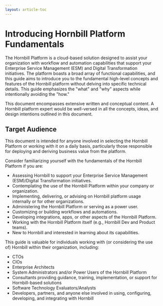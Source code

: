 ```yaml
---
layout: article-toc
---
```

# Introducing Hornbill Platform Fundamentals
The Hornbill Platform is a cloud-based solution designed to assist your organization with workflow and automation capabilities that support your Enterprise Service Management (ESM) and Digital Transformation initiatives. The platform boasts a broad array of functional capabilities, and this guide aims to introduce you to the fundamental high-level concepts and features of the Hornbill platform without delving into specific technical details. This guide emphasizes the "what" and "why" aspects while intentionally avoiding the "how."

This document encompasses extensive written and conceptual content. A Hornbill platform expert would be well-versed in all the concepts, ideas, and design intentions outlined in this document.


## Target Audience
This document is intended for anyone involved in selecting the Hornbill Platform or working with it on a daily basis, particularly those responsible for deploying and deriving business value from the platform.

Consider familiarizing yourself with the fundamentals of the Hornbill Platform if you are:

- Assessing Hornbill to support your Enterprise Service Management (ESM)/Digital Transformation initiatives.
- Contemplating the use of the Hornbill Platform within your company or organization.
- Implementing, delivering, or advising on Hornbill platform usage internally or for other organizations.
- Administering the Hornbill Platform or serving as a power user.
- Customizing or building workflows and automations.
- Developing integrations, apps, or other aspects of the Hornbill Platform.
- Working with the Hornbill Platform itself (e.g., Hornbill Dev and Product teams).
- New to Hornbill and interested in learning about its capabilities.

This guide is valuable for individuals working with (or considering the use of) Hornbill within their organization, including:

- CTOs
- CIOs
- Enterprise Architects
- System Administrators and/or Power Users of the Hornbill Platform
- Consultants providing guidance, training, implementation, or support for Hornbill-based solutions
- Software Technology Evaluators/Analysts
- Developers, partners, and anyone else involved in using, configuring, developing, and integrating with Hornbill

